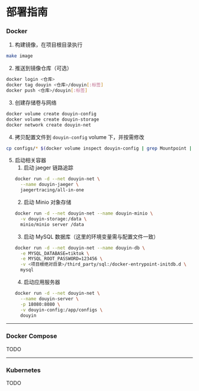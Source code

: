 # 部署指南

### Docker 
1. 构建镜像，在项目根目录执行
```bash
make image
```
2. 推送到镜像仓库（可选）
```bash
docker login <仓库>
docker tag douyin <仓库>/douyin[:标签]
docker push <仓库>/douyin[:标签]
```
3. 创建存储卷与网络
```bash
docker volume create douyin-config
docker volume create douyin-storage
docker network create douyin-net
```

4. 拷贝配置文件到 `douyin-config` volume 下，并按需修改
```bash
cp configs/* $(docker volume inspect douyin-config | grep Mountpoint | awk '{print $2}' | awk '{gsub("[,\"]", ""); print $0}')
```

5. 启动相关容器
   1. 启动 jaeger 链路追踪
    ```bash
    docker run -d --net douyin-net \
      --name douyin-jaeger \
      jaegertracing/all-in-one
    ```
   2. 启动 Minio 对象存储
    ```bash
    docker run -d --net douyin-net --name douyin-minio \
      -v douyin-storage:/data \
      minio/minio server /data
    ```
   3. 启动 MySQL 数据库（这里的环境变量需与配置文件一致） 
    ```bash
    docker run -d --net douyin-net --name douyin-db \
      -e MYSQL_DATABASE=tiktok \
      -e MYSQL_ROOT_PASSWORD=123456 \
      -v <项目根绝对目录>/third_party/sql:/docker-entrypoint-initdb.d \
      mysql
    ```
   4. 启动应用服务器
    ```bash
    docker run -d --net douyin-net \
      --name douyin-server \
      -p 18080:8080 \
      -v douyin-config:/app/configs \
      douyin
    ```
---

### Docker Compose

TODO

---

### Kubernetes

TODO